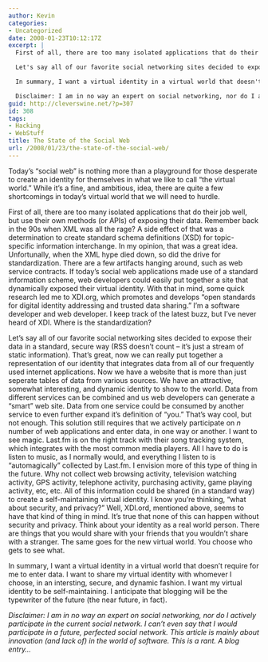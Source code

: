 ```yaml
---
author: Kevin
categories:
- Uncategorized
date: 2008-01-23T10:12:17Z
excerpt: |
  First of all, there are too many isolated applications that do their job well, but use their own methods (or APIs) of exposing their data.  Remember back in the 90s when XML was all the rage?  A side effect of that was a determination to create standard schema definitions (XSD) for topic-specific information interchange.  In my opinion, that was a great idea.  Unfortunally, when the XML hype died down, so did the drive for standardization.  There are a few artifacts hanging around, such as web service contracts.  If today's social web applications made use of a standard information scheme, web developers could easily put together a site that dynamically exposed their virtual identity.  With that in mind, some quick research led me to XDI.org, which promotes and develops "open standards for digital identity addressing and trusted data sharing."  I'm a software developer and web developer.  I keep track of the latest buzz, but I've never heard of XDI.  Where is the standardization?

  Let's say all of our favorite social networking sites decided to expose their data in a standard, secure way (RSS doesn't count - it's just a stream of static information).  That's great, now we can really put together a representation of our identity that integrates data from all of our frequently used internet applications.  Now we have a website that is more than just seperate tables of data from various sources.  We have an attractive, somewhat interesting, and dynamic  identity to show to the world.  Data from different services can be combined and us web developers can generate a "smart" web site.  Data from one service could be consumed by another service to even further expand it's definition of "you."  That's way cool, but not enough.  This solution still requires that we actively participate on <em>n</em> number of web applications and enter data, in one way or another.  I want to see magic.  Last.fm is on the right track with their song tracking system, which integrates with the most common media players.  All I have to do is listen to music, as I normally would, and everything I listen to is "automagically" collected by Last.fm.  I envision more of this type of thing in the future.  Why not collect web browsing activity, television watching activity, GPS activity, telephone activity, purchasing activity, game playing activity, etc, etc.  All of this information could be shared (in a standard way) to create a self-maintaining virtual identity.  I know you're thinking, "what about security, and privacy?"  Well, XDI.ord, mentioned above, seems to have that kind of thing in mind.  It's true that none of this can happen without security and privacy.  Think about your identity as a real world person.  There are things that you would share with your friends that you wouldn't share with a stranger.  The same goes for the new virtual world.  You choose who gets to see what.

  In summary, I want a virtual identity in a virtual world that doesn't require for me to enter data.  I want to share my virtual identity to whomever I choose, in an intersting, secure, and dynamic fashion.  I want my virtual identity to be self-maintaining.  I anticipate that blogging will be the typewriter of the future (the near future, in fact).

  Disclaimer: I am in no way an expert on social networking, nor do I actively participate in the current social network.  I can't even say that I would participate in a future, perfected social network.  This article is mainly about innovation (and lack of) in the world of software.  This is a rant.  A blog entry...
guid: http://cleverswine.net/?p=307
id: 308
tags:
- Hacking
- WebStuff
title: The State of the Social Web
url: /2008/01/23/the-state-of-the-social-web/
---
```


Today&#8217;s &#8220;social web&#8221; is nothing more than a playground for those desperate to create an identity for themselves in what we like to call &#8220;the virtual world.&#8221; While it&#8217;s a fine, and ambitious, idea, there are quite a few shortcomings in today&#8217;s virtual world that we will need to hurdle.

<!--more-->

First of all, there are too many isolated applications that do their job well, but use their own methods (or APIs) of exposing their data. Remember back in the 90s when XML was all the rage? A side effect of that was a determination to create standard schema definitions (XSD) for topic-specific information interchange. In my opinion, that was a great idea. Unfortunally, when the XML hype died down, so did the drive for standardization. There are a few artifacts hanging around, such as web service contracts. If today&#8217;s social web applications made use of a standard information scheme, web developers could easily put together a site that dynamically exposed their virtual identity. With that in mind, some quick research led me to XDI.org, which promotes and develops &#8220;open standards for digital identity addressing and trusted data sharing.&#8221; I&#8217;m a software developer and web developer. I keep track of the latest buzz, but I&#8217;ve never heard of XDI. Where is the standardization?

Let&#8217;s say all of our favorite social networking sites decided to expose their data in a standard, secure way (RSS doesn&#8217;t count &#8211; it&#8217;s just a stream of static information). That&#8217;s great, now we can really put together a representation of our identity that integrates data from all of our frequently used internet applications. Now we have a website that is more than just seperate tables of data from various sources. We have an attractive, somewhat interesting, and dynamic identity to show to the world. Data from different services can be combined and us web developers can generate a &#8220;smart&#8221; web site. Data from one service could be consumed by another service to even further expand it&#8217;s definition of &#8220;you.&#8221; That&#8217;s way cool, but not enough. This solution still requires that we actively participate on _n_ number of web applications and enter data, in one way or another. I want to see magic. Last.fm is on the right track with their song tracking system, which integrates with the most common media players. All I have to do is listen to music, as I normally would, and everything I listen to is &#8220;automagically&#8221; collected by Last.fm. I envision more of this type of thing in the future. Why not collect web browsing activity, television watching activity, GPS activity, telephone activity, purchasing activity, game playing activity, etc, etc. All of this information could be shared (in a standard way) to create a self-maintaining virtual identity. I know you&#8217;re thinking, &#8220;what about security, and privacy?&#8221; Well, XDI.ord, mentioned above, seems to have that kind of thing in mind. It&#8217;s true that none of this can happen without security and privacy. Think about your identity as a real world person. There are things that you would share with your friends that you wouldn&#8217;t share with a stranger. The same goes for the new virtual world. You choose who gets to see what.

In summary, I want a virtual identity in a virtual world that doesn&#8217;t require for me to enter data. I want to share my virtual identity with whomever I choose, in an intersting, secure, and dynamic fashion. I want my virtual identity to be self-maintaining. I anticipate that blogging will be the typewriter of the future (the near future, in fact).

_Disclaimer: I am in no way an expert on social networking, nor do I actively participate in the current social network. I can&#8217;t even say that I would participate in a future, perfected social network. This article is mainly about innovation (and lack of) in the world of software. This is a rant. A blog entry&#8230;_